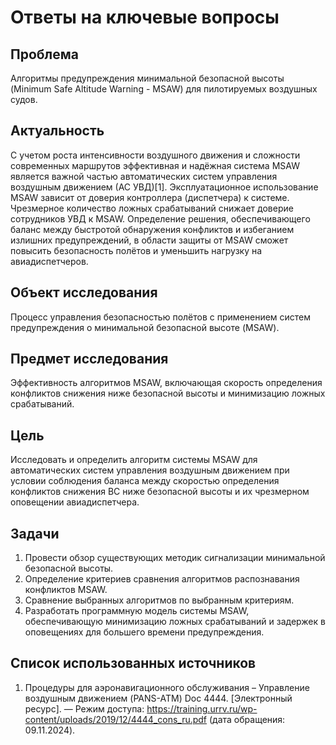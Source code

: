 # Ответы на ключевые вопросы
## Проблема
Алгоритмы предупреждения минимальной безопасной высоты (Minimum Safe Altitude Warning - MSAW) для пилотируемых воздушных судов.

## Актуальность
С учетом роста интенсивности воздушного движения и сложности современных маршрутов эффективная и надёжная система MSAW является важной частью автоматических систем управления воздушным движением (АС УВД)[1]. Эксплуатационное использование MSAW зависит от доверия контроллера (диспетчера) к системе. Чрезмерное количество ложных срабатываний снижает доверие сотрудников УВД к MSAW. 
Определение решения, обеспечивающего баланс между быстротой обнаружения конфликтов и избеганием излишних предупреждений, в области защиты от MSAW сможет повысить безопасность полётов и уменьшить нагрузку на авиадиспетчеров.

## Объект исследования
Процесс управления безопасностью полётов с применением систем предупреждения о минимальной безопасной высоте (MSAW).

## Предмет исследования
Эффективность алгоритмов MSAW, включающая скорость определения конфликтов снижения ниже безопасной высоты и минимизацию ложных срабатываний.

## Цель
Исследовать и определить алгоритм системы MSAW для автоматических систем управления воздушным движением при условии соблюдения баланса между скоростью определения конфликтов снижения ВС ниже безопасной высоты и их чрезмерном оповещении авиадиспетчера.

## Задачи
1. Провести обзор существующих методик сигнализации минимальной безопасной высоты.
1. Определение критериев сравнения алгоритмов распознавания конфликтов MSAW.
1. Сравнение выбранных алгоритмов по выбранным критериям.
1. Разработать программную модель системы MSAW, обеспечивающую минимизацию ложных срабатываний и задержек в оповещениях для большего времени предупреждения.

## Список использованных источников
1. Процедуры для аэронавигационного обслуживания – Управление воздушным движением (PANS-ATM) Doc 4444. [Электронный ресурс]. — Режим доступа: https://training.urrv.ru/wp-content/uploads/2019/12/4444_cons_ru.pdf (дата обращения: 09.11.2024).
